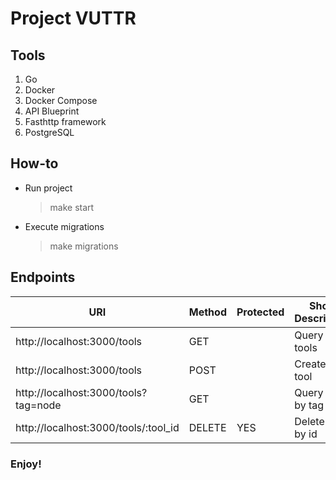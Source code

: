 # Project VUTTR

## Tools

1. Go
2. Docker
3. Docker Compose
4. API Blueprint
5. Fasthttp framework
6. PostgreSQL

## How-to

* Run project
  > make start
  
* Execute migrations
  > make migrations

## Endpoints

| URI                                     |  Method     |  Protected  |    Short Description   |
|-----------------------------------------|-------------|-------------|------------------------|
| http://localhost:3000/tools             |   GET       |             |  Query all tools       |
| http://localhost:3000/tools             |   POST      |             |  Create a tool         |
| http://localhost:3000/tools?tag=node    |   GET       |             |  Query tools by tag    |
| http://localhost:3000/tools/:tool_id    |   DELETE    |     YES     |  Delete tool by id     |
  
 
### Enjoy!